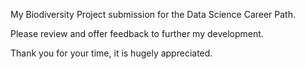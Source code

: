 My Biodiversity Project submission for the Data Science Career Path.

Please review and offer feedback to further my development.

Thank you for your time, it is hugely appreciated.

